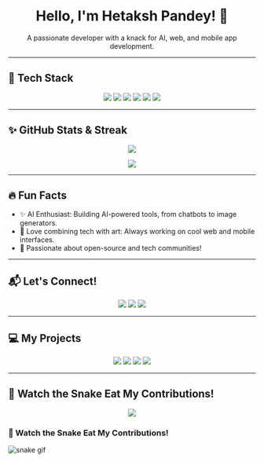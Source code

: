 <!-- Profile Header -->
<h1 align="center">Hello, I'm Hetaksh Pandey! 👋</h1>
<p align="center">A passionate developer with a knack for AI, web, and mobile app development.</p>

---

## 🚀 Tech Stack
<p align="center">
  <img src="https://img.shields.io/badge/React-61DAFB?style=for-the-badge&logo=react&logoColor=black" />
  <img src="https://img.shields.io/badge/Expo-000020?style=for-the-badge&logo=expo&logoColor=white" />
  <img src="https://img.shields.io/badge/PHP-777BB4?style=for-the-badge&logo=php&logoColor=white" />
  <img src="https://img.shields.io/badge/Flutter-02569B?style=for-the-badge&logo=flutter&logoColor=white" />
  <img src="https://img.shields.io/badge/Firebase-FFCA28?style=for-the-badge&logo=firebase&logoColor=black" />
  <img src="https://img.shields.io/badge/Three.js-000000?style=for-the-badge&logo=three.js&logoColor=white" />
</p>

---

## ✨ GitHub Stats & Streak

<p align="center">
  <img src="https://github-readme-stats.vercel.app/api?username=YourGitHubUsername&show_icons=true&theme=radical" />
</p>
<p align="center">
  <img src="https://github-readme-streak-stats.herokuapp.com/?user=YourGitHubUsername&theme=dark" />
</p>

---

## 🔥 Fun Facts
- ✨ AI Enthusiast: Building AI-powered tools, from chatbots to image generators.
- 🎨 Love combining tech with art: Always working on cool web and mobile interfaces.
- 🚀 Passionate about open-source and tech communities!

---

## 📬 Let's Connect!
<p align="center">
  <a href="mailto:your.email@example.com"><img src="https://img.shields.io/badge/Email-D14836?style=for-the-badge&logo=gmail&logoColor=white"/></a>
  <a href="https://linkedin.com/in/yourlinkedin"><img src="https://img.shields.io/badge/LinkedIn-0077B5?style=for-the-badge&logo=linkedin&logoColor=white"/></a>
  <a href="https://twitter.com/yourtwitter"><img src="https://img.shields.io/badge/Twitter-1DA1F2?style=for-the-badge&logo=twitter&logoColor=white"/></a>
</p>

---

## 💻 My Projects
<p align="center">
  <img src="https://img.shields.io/badge/Project1-IMAGINX-blue?style=for-the-badge" />
  <img src="https://img.shields.io/badge/Project2-AI+ART+GENERATOR-yellow?style=for-the-badge" />
  <img src="https://img.shields.io/badge/Project3-SNAPGRAM-orange?style=for-the-badge" />
  <img src="https://img.shields.io/badge/Project4-CHAT+APP-grey?style=for-the-badge" />
</p>

---

## 🐍 Watch the Snake Eat My Contributions!
<p align="center">
  <img src="https://github.com/YourGitHubUsername/YourGitHubUsername/blob/output/github-contribution-grid-snake.svg" />
</p>

### 🐍 Watch the Snake Eat My Contributions!
![snake gif](https://raw.githubusercontent.com/Elastic2702/Elastic2702/main/github-contribution-grid-snake.svg)


